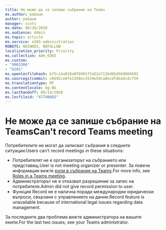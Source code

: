 ```yaml
---
title: Не може да се запише събрание на Teams
ms.author: pebaum
author: pebaum
manager: scotv
ms.date: 08/20/2020
ms.audience: Admin
ms.topic: article
ms.service: o365-administration
ROBOTS: NOINDEX, NOFOLLOW
localization_priority: Priority
ms.collection: Adm_O365
ms.custom:
- "9003306"
- "6201"
ms.openlocfilehash: bf5c14a818a0f6891f3a52e712bd65d5b9004502
ms.sourcegitcommit: c6692ce0fa1358ec3529e59ca0ecdfdea4cdc759
ms.translationtype: MT
ms.contentlocale: bg-BG
ms.lasthandoff: 09/14/2020
ms.locfileid: "47748602"
---
```

# <a name="cant-record-teams-meeting"></a><span data-ttu-id="ada68-102">Не може да се запише събрание на Teams</span><span class="sxs-lookup"><span data-stu-id="ada68-102">Can't record Teams meeting</span></span>

<span data-ttu-id="ada68-103">Потребителите не могат да записват събрания в следните ситуации:</span><span class="sxs-lookup"><span data-stu-id="ada68-103">Users can't record meetings in these situations:</span></span>  

- <span data-ttu-id="ada68-104">Потребителят не е организаторът на събранието или представящ.</span><span class="sxs-lookup"><span data-stu-id="ada68-104">User is not meeting organizer or presenter.</span></span> <span data-ttu-id="ada68-105">За повече информация вижте [роли в събрание на Teams](https://support.microsoft.com/office/roles-in-a-teams-meeting-c16fa7d0-1666-4dde-8686-0a0bfe16e019).</span><span class="sxs-lookup"><span data-stu-id="ada68-105">For more info, see [Roles in a Teams meeting](https://support.microsoft.com/office/roles-in-a-teams-meeting-c16fa7d0-1666-4dde-8686-0a0bfe16e019).</span></span>
- <span data-ttu-id="ada68-106">Администраторът не е отказвал разрешение за запис на потребителя.</span><span class="sxs-lookup"><span data-stu-id="ada68-106">Admin did not give record permission to user.</span></span>
- <span data-ttu-id="ada68-107">Функция Record не е налична поради международни юридически въпроси, свързани с управлението на данни.</span><span class="sxs-lookup"><span data-stu-id="ada68-107">Record feature is unavailable because of international legal issues regarding data management.</span></span>

<span data-ttu-id="ada68-108">За последните два проблема вижте администратора на вашите екипи.</span><span class="sxs-lookup"><span data-stu-id="ada68-108">For the last two issues, see your Teams administrator.</span></span>